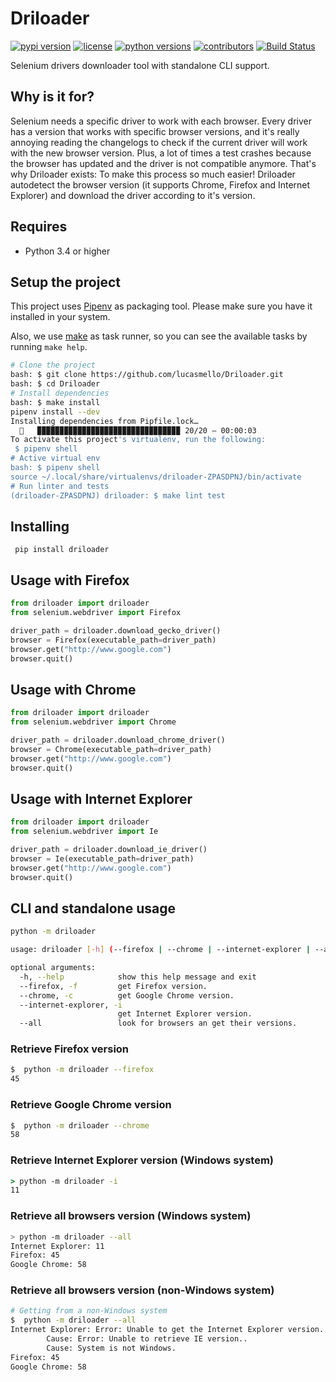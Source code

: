 # Driloader

[![pypi version](https://img.shields.io/pypi/v/driloader.svg)](https://pypi.python.org/pypi/driloader) [![license](https://img.shields.io/pypi/l/driloader.svg)](https://pypi.python.org/pypi/driloader) [![python versions](https://img.shields.io/pypi/pyversions/driloader.svg)](https://pypi.python.org/pypi/driloader) [![contributors](https://img.shields.io/github/contributors/lucasmello/Driloader.svg)](https://github.com/lucasmello/Driloader/graphs/contributors) [![Build Status](https://travis-ci.org/lucasmello/Driloader.svg?branch=master)](https://travis-ci.org/lucasmello/Driloader)

Selenium drivers downloader tool with standalone CLI support.

 ## Why is it for?
 
 Selenium needs a specific driver to work with each browser. Every driver has a version that works with specific browser
 versions, and it's really annoying reading the changelogs to check if the current driver will work with the new browser
 version. Plus, a lot of times a test crashes because the browser has updated and the driver is not compatible anymore.
 That's why Driloader exists: To make this process so much easier! Driloader autodetect the browser version (it supports Chrome, Firefox and Internet Explorer) and download the driver according to it's version.

## Requires
* Python 3.4 or higher

## Setup the project
This project uses [Pipenv](https://github.com/pypa/pipenv) as packaging tool. Please make sure you have it installed in your system.

Also, we use [make](https://www.gnu.org/software/make/) as task runner, so you can see the available tasks by running `make help`.

```bash
# Clone the project
bash: $ git clone https://github.com/lucasmello/Driloader.git
bash: $ cd Driloader
# Install dependencies
bash: $ make install
pipenv install --dev
Installing dependencies from Pipfile.lock…
  🐍   ▉▉▉▉▉▉▉▉▉▉▉▉▉▉▉▉▉▉▉▉▉▉▉▉▉▉▉▉▉▉▉▉ 20/20 — 00:00:03
To activate this project's virtualenv, run the following:
 $ pipenv shell
# Active virtual env
bash: $ pipenv shell
source ~/.local/share/virtualenvs/driloader-ZPASDPNJ/bin/activate
# Run linter and tests
(driloader-ZPASDPNJ) driloader: $ make lint test

```

## Installing
```
 pip install driloader
```

## Usage with Firefox
```python
from driloader import driloader
from selenium.webdriver import Firefox

driver_path = driloader.download_gecko_driver()
browser = Firefox(executable_path=driver_path)
browser.get("http://www.google.com")
browser.quit()
```

## Usage with Chrome
```python
from driloader import driloader
from selenium.webdriver import Chrome

driver_path = driloader.download_chrome_driver()
browser = Chrome(executable_path=driver_path)
browser.get("http://www.google.com")
browser.quit()
```

## Usage with Internet Explorer
```python
from driloader import driloader
from selenium.webdriver import Ie

driver_path = driloader.download_ie_driver()
browser = Ie(executable_path=driver_path)
browser.get("http://www.google.com")
browser.quit()
```

## CLI and standalone usage
```bash
python -m driloader

usage: driloader [-h] (--firefox | --chrome | --internet-explorer | --all)

optional arguments:
  -h, --help            show this help message and exit
  --firefox, -f         get Firefox version.
  --chrome, -c          get Google Chrome version.
  --internet-explorer, -i
                        get Internet Explorer version.
  --all                 look for browsers an get their versions.
```
### Retrieve Firefox version
```bash
$  python -m driloader --firefox
45
```

### Retrieve Google Chrome version
```bash
$  python -m driloader --chrome
58
```

### Retrieve Internet Explorer version (Windows system)
```cmd
> python -m driloader -i
11
```

### Retrieve all browsers version (Windows system)
```bash
> python -m driloader --all
Internet Explorer: 11
Firefox: 45
Google Chrome: 58

```

### Retrieve all browsers version (non-Windows system)
```bash
# Getting from a non-Windows system
$  python -m driloader --all
Internet Explorer: Error: Unable to get the Internet Explorer version.
        Cause: Error: Unable to retrieve IE version..
        Cause: System is not Windows.
Firefox: 45
Google Chrome: 58

```
